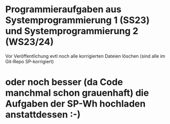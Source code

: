 # Programmieraufgaben aus Systemprogrammierung 1 (SS23) und Systemprogrammierung 2 (WS23/24)

Vor Veröffentlichung evtl noch alle korrigierten Dateien löschen (sind alle im Git-Repo SP-korrigiert)

# oder noch besser (da Code manchmal schon grauenhaft) die Aufgaben der SP-Wh hochladen anstattdessen :-)
